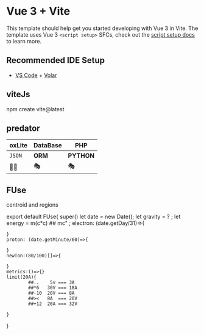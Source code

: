 # Vue 3 + Vite

This template should help get you started developing with Vue 3 in Vite. The template uses Vue 3 `<script setup>` SFCs, check out the [script setup docs](https://v3.vuejs.org/api/sfc-script-setup.html#sfc-script-setup) to learn more.

## Recommended IDE Setup

- [VS Code](https://code.visualstudio.com/) + [Volar](https://marketplace.visualstudio.com/items?itemName=Vue.volar)


## viteJs

npm create vite@latest


## predator

oxLite | DataBase | PHP
--- | --- | ---
``JSON`` | **ORM** | **PYTHON**
🧑‍🦯 | 🎭 | 🎭

## FUse


centroid   and regions

export default FUse{
    super()
    let date    = new Date();
    let gravity = ? ;
    let energy  = m(c*c) ## mc" ;
    electron: (date.getDay/31)=>{

    }
    proton: (date.getMinute/60)=>{

    }
    newTon:(80/100)[]=>{
        
    }
    metrics:()=>{}
    limit(20A){
            ##..    5v === 3A
            ##*6   30V === 18A  
            ##-10  20V === 8A
            ##><   8A  === 20V
            ##+12  20A === 32V    

    }
    
}

